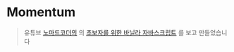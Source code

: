 # Momentum
> 유튜브 <a href = "https://www.youtube.com/c/%EB%85%B8%EB%A7%88%EB%93%9C%EC%BD%94%EB%8D%94NomadCoders" target = "_blank" title = "참고자료">노마드코더의</a> 의 <a href = "https://www.youtube.com/watch?v=wUHncG3VwPw&list=PLLUCyU7SBaR7tOMe-ySJ5Uu1UlEBznxTr&index=1&t=4s" target = "_blank" title = "참고자료">초보자를 위한 바닐라 자바스크립트</a> 를 보고 만들었습니다